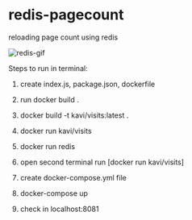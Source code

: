 # redis-pagecount
reloading page count using redis




![redis-gif](https://user-images.githubusercontent.com/67652868/180644675-81d744be-3d9d-458f-a49f-07197b6b9de2.gif)


Steps to run in terminal:
1. create index.js, package.json, dockerfile

2. run docker build .

3. docker build -t kavi/visits:latest .

4. docker run kavi/visits

5. docker run redis

6. open second terminal run [docker run kavi/visits]

7. create docker-compose.yml file

8. docker-compose up

9. check in localhost:8081

